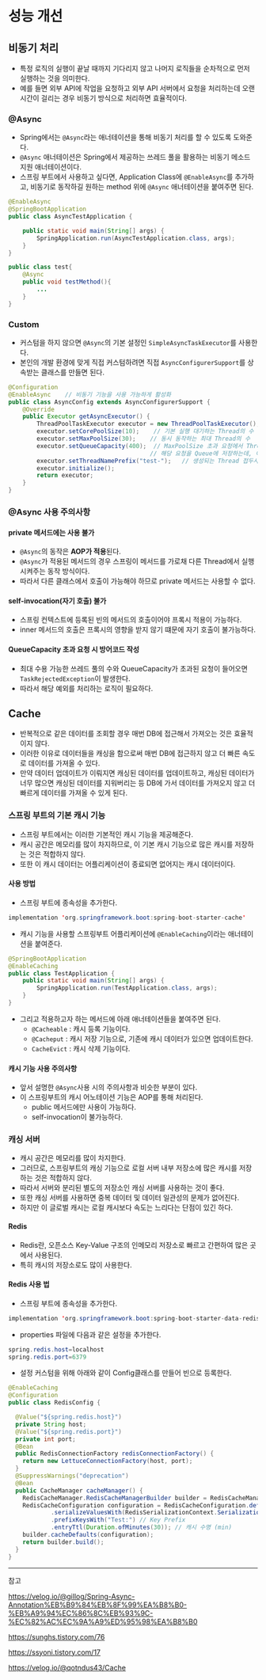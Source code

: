 # 성능 개선
## 비동기 처리
* 특정 로직의 실행이 끝날 때까지 기다리지 않고 나머지 로직들을 순차적으로 먼저 실행하는 것을 의미한다.
* 예를 들면 외부 API에 작업을 요청하고 외부 API 서버에서 요청을 처리하는데 오랜 시간이 걸리는 경우 비동기 방식으로 처리하면 효율적이다.
### @Async
* Spring에서는 `@Async`라는 애너테이션을 통해 비동기 처리를 할 수 있도록 도와준다.
* `@Async` 애너테이션은 Spring에서 제공하는 쓰레드 풀을 활용하는 비동기 메소드 지원 애너테이션이다.
* 스프링 부트에서 사용하고 싶다면, Application Class에 `@EnableAsync`를 추가하고, 비동기로 동작하길 원하는 method 위에 `@Async` 애너테이션을 붙여주면 된다.
```java
@EnableAsync
@SpringBootApplication
public class AsyncTestApplication {

    public static void main(String[] args) {
        SpringApplication.run(AsyncTestApplication.class, args);
    }
}
```

```java
public class test{
    @Async
    public void testMethod(){
        ...
    }
}
```

### Custom
* 커스텀을 하지 않으면 `@Async`의 기본 설정인 `SimpleAsyncTaskExecutor`를 사용한다.
* 본인의 개발 환경에 맞게 직접 커스텀하려면 직접 `AsyncConfigurerSupport`를 상속받는 클래스를 만들면 된다.
```java
@Configuration
@EnableAsync    // 비동기 기능을 사용 가능하게 활성화
public class AsyncConfig extends AsyncConfigurerSupport {
    @Override
    public Executor getAsyncExecutor() {
        ThreadPoolTaskExecutor executor = new ThreadPoolTaskExecutor();
        executor.setCorePoolSize(10);    // 기본 실행 대기하는 Thread의 수
        executor.setMaxPoolSize(30);    // 동시 동작하는 최대 Thread의 수
        executor.setQueueCapacity(400);  // MaxPoolSize 초과 요청에서 Thread 생성 요청 시,
                                        // 해당 요청을 Queue에 저장하는데, 이 때 최대 수용 가능한 Queue의 수
        executor.setThreadNamePrefix("test-");   // 생성되는 Thread 접두사 지정
        executor.initialize();
        return executor;
    }
} 
```

### @Async 사용 주의사항
#### private 메서드에는 사용 불가
* `@Async`의 동작은 **AOP가 적용**된다.
* `@Async`가 적용된 메서드의 경우 스프링이 메서드를 가로채 다른 Thread에서 실행시켜주는 동작 방식이다.
* 따라서 다른 클래스에서 호출이 가능해야 하므로 private 메서드는 사용할 수 없다.
#### self-invocation(자기 호출) 불가
* 스프링 컨텍스트에 등록된 빈의 메서드의 호출이어야 프록시 적용이 가능하다.
* inner 메서드의 호출은 프록시의 영향을 받지 않기 떄문에 자기 호출이 불가능하다.
#### QueueCapacity 초과 요청 시 방어코드 작성
* 최대 수용 가능한 쓰레드 풀의 수와 QueueCapacity가 초과된 요청이 들어오면 `TaskRejectedException`이 발생한다.
* 따라서 해당 예외를 처리하는 로직이 필요하다.


## Cache
* 반복적으로 같은 데이터를 조회할 경우 매번 DB에 접근해서 가져오는 것은 효율적이지 않다.
* 이러한 이유로 데이터들을 캐싱을 함으로써 매번 DB에 접근하지 않고 더 빠른 속도로 데이터를 가져올 수 있다.
* 만약 데이터 업데이트가 이뤄지면 캐싱된 데이터를 업데이트하고, 캐싱된 데이터가 너무 많으면 캐싱된 데이터를 지워버리는 등 DB에 가서 데이터를 가져오지 않고 더 빠르게 데이터를 가져올 수 있게 된다.

### 스프링 부트의 기본 캐시 기능
* 스프링 부트에서는 이러한 기본적인 캐시 기능을 제공해준다.
* 캐시 공간은 메모리를 많이 차지하므로, 이 기본 캐시 기능으로 많은 캐시를 저장하는 것은 적합하지 않다.
* 또한 이 캐시 데이터는 어플리케이션이 종료되면 없어지는 캐시 데이터이다.
#### 사용 방법
* 스프링 부트에 종속성을 추가한다.
``` java
implementation 'org.springframework.boot:spring-boot-starter-cache'
```
* 캐시 기능을 사용할 스프링부트 어플리케이션에 `@EnableCaching`이라는 애너테이션을 붙여준다.
```java
@SpringBootApplication
@EnableCaching
public class TestApplication {
    public static void main(String[] args) {
        SpringApplication.run(TestApplication.class, args);
    }
}
```
* 그리고 적용하고자 하는 메서드에 아래 애너테이션들을 붙여주면 된다.
  * `@Cacheable` : 캐시 등록 기능이다.
  * `@Cacheput` : 캐시 저장 기능으로, 기존에 캐시 데이터가 있으면 업데이트한다.
  * `CacheEvict` : 캐시 삭제 기능이다.

#### 캐시 기능 사용 주의사항
* 앞서 설명한 `@Async`사용 시의 주의사항과 비슷한 부분이 있다.
* 이 스프링부트의 캐시 어노테이션 기능은 AOP를 통해 처리된다.
  * public 메서드에만 사용이 가능하다.
  * self-invocation이 불가능하다.

### 캐싱 서버
* 캐시 공간은 메모리를 많이 차지한다.
* 그러므로, 스프링부트의 캐싱 기능으로 로컬 서버 내부 저장소에 많은 캐시를 저장하는 것은 적합하지 않다.
* 따라서 서버와 분리된 별도의 저장소인 캐싱 서버를 사용하는 것이 좋다.
* 또한 캐싱 서버를 사용하면 중복 데이터 및 데이터 일관성의 문제가 없어진다.
* 하지만 이 글로벌 캐시는 로컬 캐시보다 속도는 느리다는 단점이 있긴 하다.

#### Redis
* Redis란, 오픈소스 Key-Value 구조의 인메모리 저장소로 빠르고 간편하여 많은 곳에서 사용된다.
* 특히 캐시의 저장소로도 많이 사용한다.
#### Redis 사용 법
* 스프링 부트에 종속성을 추가한다.
```java
implementation 'org.springframework.boot:spring-boot-starter-data-redis'
```

* properties 파일에 다음과 같은 설정을 추가한다.
```java
spring.redis.host=localhost 
spring.redis.port=6379 
```

* 설정 커스텀을 위해 아래와 같이 Config클래스를 만들어 빈으로 등록한다.
```java
@EnableCaching
@Configuration
public class RedisConfig {

  @Value("${spring.redis.host}")
  private String host;
  @Value("${spring.redis.port}")
  private int port;
  @Bean
  public RedisConnectionFactory redisConnectionFactory() {
    return new LettuceConnectionFactory(host, port);
  }
  @SuppressWarnings("deprecation")
  @Bean
  public CacheManager cacheManager() {
    RedisCacheManager.RedisCacheManagerBuilder builder = RedisCacheManager.RedisCacheManagerBuilder.fromConnectionFactory(redisConnectionFactory());
    RedisCacheConfiguration configuration = RedisCacheConfiguration.defaultCacheConfig()
            .serializeValuesWith(RedisSerializationContext.SerializationPair.fromSerializer(new GenericJackson2JsonRedisSerializer())) // Value Serializer 변경
            .prefixKeysWith("Test:") // Key Prefix
            .entryTtl(Duration.ofMinutes(30)); // 캐시 수명 (min)
    builder.cacheDefaults(configuration);
    return builder.build();
  }
} 

```

___
참고

https://velog.io/@gillog/Spring-Async-Annotation%EB%B9%84%EB%8F%99%EA%B8%B0-%EB%A9%94%EC%86%8C%EB%93%9C-%EC%82%AC%EC%9A%A9%ED%95%98%EA%B8%B0

https://sunghs.tistory.com/76

https://ssyoni.tistory.com/17

https://velog.io/@qotndus43/Cache